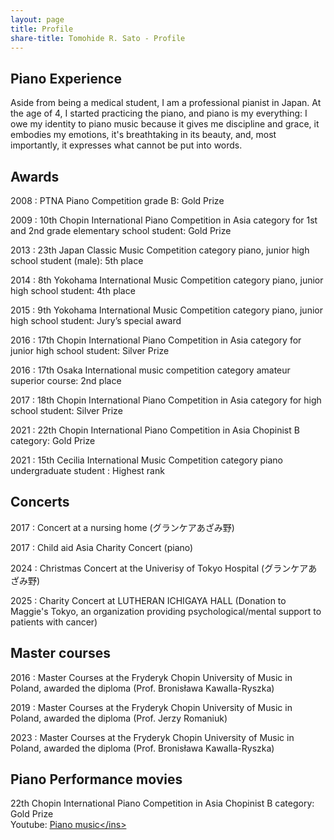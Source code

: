 ```yaml
---
layout: page
title: Profile
share-title: Tomohide R. Sato - Profile
---
```


## Piano Experience
Aside from being a medical student, I am a professional pianist in Japan. At the age of 4, I started practicing the piano, and piano is my everything: I owe my identity to piano music because it gives me discipline and grace, it embodies my emotions, it's breathtaking in its beauty, and, most importantly, it expresses what cannot be put into words. 

## Awards
2008
: PTNA Piano Competition grade B: Gold Prize
<br>

2009
: 10th Chopin International Piano Competition in Asia category for 1st and 2nd grade elementary school student: Gold Prize
<br>

2013
: 23th Japan Classic Music Competition category piano, junior high school student (male): 5th place
<br>

2014
: 8th Yokohama International Music Competition category piano, junior high school student: 4th place
<br>

2015
: 9th Yokohama International Music Competition category piano, junior high school student: Jury’s special award
<br>

2016
: 17th Chopin International Piano Competition in Asia category for junior high school student: Silver Prize
<br>

2016
: 17th Osaka International music competition category amateur superior course: 2nd place
<br>

2017
: 18th Chopin International Piano Competition in Asia category for high school student: Silver Prize
<br>

2021
: 22th Chopin International Piano Competition in Asia Chopinist B category: Gold Prize
<br>

2021
: 15th Cecilia International Music Competition category piano undergraduate student : Highest rank
<br>

## Concerts
2017
: Concert at a nursing home (グランケアあざみ野)
<br>

2017
: Child aid Asia Charity Concert (piano)
<br>

2024
: Christmas Concert at the Univerisy of Tokyo Hospital (グランケアあざみ野)
<br>

2025
: Charity Concert at LUTHERAN ICHIGAYA HALL (Donation to Maggie's Tokyo, an organization providing psychological/mental support to patients with cancer)
<br>

## Master courses
2016
: Master Courses at the Fryderyk Chopin University of Music in Poland, awarded the diploma (Prof. Bronisława Kawalla-Ryszka)
<br>

2019
: Master Courses at the Fryderyk Chopin University of Music in Poland, awarded the diploma (Prof. Jerzy Romaniuk)
<br>

2023
: Master Courses at the Fryderyk Chopin University of Music in Poland, awarded the diploma (Prof. Bronisława Kawalla-Ryszka)
<br>


## Piano Performance movies
22th Chopin International Piano Competition in Asia Chopinist B category: Gold Prize<br>
Youtube: <ins>[Piano music]([https://square.umin.ac.jp/bme/Member.html](https://www.youtube.com/watch?v=6tgS6vIekGo))</ins>

